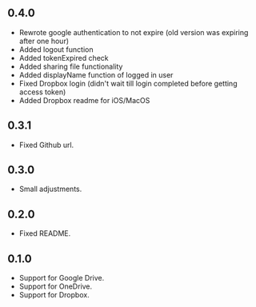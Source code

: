 ## 0.4.0

* Rewrote google authentication to not expire (old version was expiring after one hour)
* Added logout function
* Added tokenExpired check
* Added sharing file functionality
* Added displayName function of logged in user
* Fixed Dropbox login (didn't wait till login completed before getting access token)
* Added Dropbox readme for iOS/MacOS

## 0.3.1

* Fixed Github url.

## 0.3.0

* Small adjustments.

## 0.2.0

* Fixed README.

## 0.1.0

* Support for Google Drive.
* Support for OneDrive.
* Support for Dropbox.
